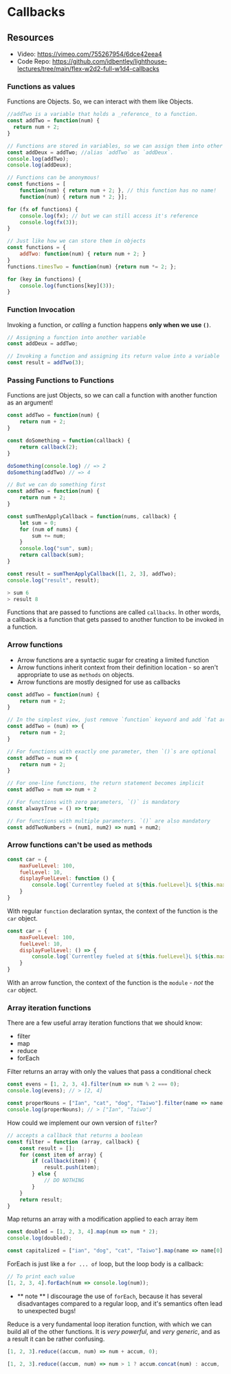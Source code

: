 # Callbacks

## Resources
- Video: https://vimeo.com/755267954/6dce42eea4
- Code Repo: https://github.com/idbentley/lighthouse-lectures/tree/main/flex-w2d2-full-w1d4-callbacks

### Functions as values

Functions are Objects.  So, we can interact with them like Objects.

```js
//addTwo is a variable that holds a _reference_ to a function.
const addTwo = function(num) {
  return num + 2;
}

// Functions are stored in variables, so we can assign them into other variables
const addDeux = addTwo; //alias `addTwo` as `addDeux`.
console.log(addTwo);
console.log(addDeux);

// Functions can be anonymous!
const functions = [
    function(num) { return num + 2; }, // this function has no name!
    function(num) { return num * 2; }];

for (fx of functions) {
    console.log(fx); // but we can still access it's reference
    console.log(fx(3));
}

// Just like how we can store them in objects
const functions = {
    addTwo: function(num) { return num + 2; }
}
functions.timesTwo = function(num) {return num *= 2; };

for (key in functions) {
    console.log(functions[key](3));
}
```

### Function Invocation

Invoking a function, or _calling_ a function happens **only when we use `()`**.

```js
// Assigning a function into another variable
const addDeux = addTwo; 

// Invoking a function and assigning its return value into a variable
const result = addTwo(3);

```

### Passing Functions to Functions

Functions are just Objects, so we can call a function with another function as an argument!

```js
const addTwo = function(num) {
    return num + 2;
}

const doSomething = function(callback) {
    return callback(2);
}

doSomething(console.log) // => 2
doSomething(addTwo) // => 4
```


```js
// But we can do something first
const addTwo = function(num) {
    return num + 2;
}

const sumThenApplyCallback = function(nums, callback) {
    let sum = 0;
    for (num of nums) {
        sum += num;
    }
    console.log("sum", sum);
    return callback(sum);
}

const result = sumThenApplyCallback([1, 2, 3], addTwo); 
console.log("result", result);

> sum 6
> result 8
```

Functions that are passed to functions are called `callbacks`. In other words, a callback is a function that gets passed to another function to be invoked in a function.

### Arrow functions

- Arrow functions are a syntactic sugar for creating a limited function
- Arrow functions inherit context from their definition location - so aren't appropriate to use as `methods` on objects.
- Arrow functions are mostly designed for use as callbacks


```js
const addTwo = function(num) {
    return num + 2;
}

// In the simplest view, just remove `function` keyword and add `fat arrow`
const addTwo = (num) => {
    return num + 2;
}

// For functions with exactly one parameter, then `()`s are optional
const addTwo = num => {
    return num + 2;
}

// For one-line functions, the return statement becomes implicit
const addTwo = num => num + 2

// For functions with zero parameters, `()` is mandatory
const alwaysTrue = () => true;

// For functions with multiple parameters. `()` are also mandatory
const addTwoNumbers = (num1, num2) => num1 + num2;

```

### Arrow functions can't be used as methods

```js
const car = {
    maxFuelLevel: 100,
    fuelLevel: 10,
    displayFuelLevel: function () {
        console.log(`Currentley fueled at ${this.fuelLevel}L ${this.maxFuelLevel / this.fuelLevel}% of max`);
    }
}
```

With regular `function` declaration syntax, the context of the function is the `car` object.

```js
const car = {
    maxFuelLevel: 100,
    fuelLevel: 10,
    displayFuelLevel: () => {
        console.log(`Currentley fueled at ${this.fuelLevel}L ${this.maxFuelLevel / this.fuelLevel}% of max`);
    }
}
```
With an arrow function, the context of the function is the `module` - _not_ the `car` object.


### Array iteration functions

There are a few useful array iteration functions that we should know:
 - filter 
 - map
 - reduce
 - forEach

Filter returns an array with only the values that pass a conditional check

```js
const evens = [1, 2, 3, 4].filter(num => num % 2 === 0);
console.log(evens); // > [2, 4]

const properNouns = ["Ian", "cat", "dog", "Taiwo"].filter(name => name[0].toUpperCase() === name[0]);
console.log(properNouns); // > ["Ian", "Taiwo"]
```

How could we implement our own version of `filter`?

```js
// accepts a callback that returns a boolean
const filter = function (array, callback) {
    const result = [];
    for (const item of array) {
        if (callback(item)) {
            result.push(item);
        } else {
            // DO NOTHING
        }
    }
    return result;
}
```


Map returns an array with a modification applied to each array item

```js
const doubled = [1, 2, 3, 4].map(num => num * 2);
console.log(doubled);

const capitalized = ["ian", "dog", "cat", "Taiwo"].map(name => name[0].toUpperCase() + name.slice(1));
```

ForEach is just like a `for ... of` loop, but the loop body is a callback:

```js
// To print each value
[1, 2, 3, 4].forEach(num => console.log(num));
```
 - ** note ** I discourage the use of `forEach`, because it has several disadvantages compared to a regular loop, and it's semantics often lead to unexpected bugs!

Reduce is a very fundamental loop iteration function, with which we can build all of the other functions.  It is _very powerful_, and _very generic_, and as a result it can be rather confusing.

 ```js
[1, 2, 3].reduce((accum, num) => num + accum, 0);

[1, 2, 3].reduce((accum, num) => num > 1 ? accum.concat(num) : accum, [])
 ```
